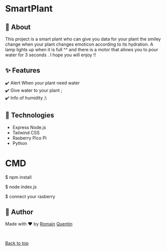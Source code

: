 # SmartPlant

## :dart: About ##

This project is a smart plant who can give you data for your plant the smiley change when your plant changes emoticon according to its hydration. 
A lamp lights up when it is full ^^ and there is a motor that allows you to pour water for 3 seconds . 
I hope you will enjoy !!

## :sparkles: Features ##

:heavy_check_mark: Alert When your plant need water\
:heavy_check_mark: Give water to your plant ;\
:heavy_check_mark: Info of humidity ;\

## :rocket: Technologies ##

 - Express Node.js
 - Tailwind CSS 
 - Rasberry Pico Pi 
 - Python  

# CMD

$ npm install

$ node index.js

$ connect your rasberry



## :memo: Author ##

Made with :heart: by 
<a href="https://github.com/romainmltr" target="_blank">Romain</a>
<a href="https://github.com/QuentinDrouet" target="_blank">Quentin</a>

&#xa0;

<a href="#top">Back to top</a>
